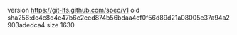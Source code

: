 version https://git-lfs.github.com/spec/v1
oid sha256:de4c8d4e47b6c2eed874b56bdaa4cf0f56d89d21a08005e37a94a2903adedca4
size 1630
